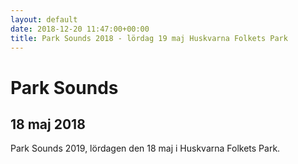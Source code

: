 ```yaml
---
layout: default
date: 2018-12-20 11:47:00+00:00
title: Park Sounds 2018 - lördag 19 maj Huskvarna Folkets Park
---
```


# Park Sounds
## 18 maj 2018
Park Sounds 2019, lördagen den 18 maj i Huskvarna Folkets Park. 

